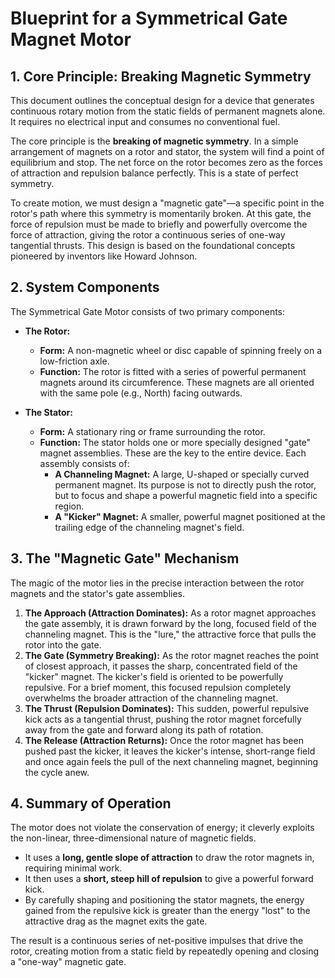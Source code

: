 # Blueprint for a Symmetrical Gate Magnet Motor

## 1. Core Principle: Breaking Magnetic Symmetry

This document outlines the conceptual design for a device that generates continuous rotary motion from the static fields of permanent magnets alone. It requires no electrical input and consumes no conventional fuel.

The core principle is the **breaking of magnetic symmetry**. In a simple arrangement of magnets on a rotor and stator, the system will find a point of equilibrium and stop. The net force on the rotor becomes zero as the forces of attraction and repulsion balance perfectly. This is a state of perfect symmetry.

To create motion, we must design a "magnetic gate"—a specific point in the rotor's path where this symmetry is momentarily broken. At this gate, the force of repulsion must be made to briefly and powerfully overcome the force of attraction, giving the rotor a continuous series of one-way tangential thrusts. This design is based on the foundational concepts pioneered by inventors like Howard Johnson.

## 2. System Components

The Symmetrical Gate Motor consists of two primary components:

*   **The Rotor:**
    *   **Form:** A non-magnetic wheel or disc capable of spinning freely on a low-friction axle.
    *   **Function:** The rotor is fitted with a series of powerful permanent magnets around its circumference. These magnets are all oriented with the same pole (e.g., North) facing outwards.

*   **The Stator:**
    *   **Form:** A stationary ring or frame surrounding the rotor.
    *   **Function:** The stator holds one or more specially designed "gate" magnet assemblies. These are the key to the entire device. Each assembly consists of:
        *   **A Channeling Magnet:** A large, U-shaped or specially curved permanent magnet. Its purpose is not to directly push the rotor, but to focus and shape a powerful magnetic field into a specific region.
        *   **A "Kicker" Magnet:** A smaller, powerful magnet positioned at the trailing edge of the channeling magnet's field.

## 3. The "Magnetic Gate" Mechanism

The magic of the motor lies in the precise interaction between the rotor magnets and the stator's gate assemblies.

1.  **The Approach (Attraction Dominates):** As a rotor magnet approaches the gate assembly, it is drawn forward by the long, focused field of the channeling magnet. This is the "lure," the attractive force that pulls the rotor into the gate.
2.  **The Gate (Symmetry Breaking):** As the rotor magnet reaches the point of closest approach, it passes the sharp, concentrated field of the "kicker" magnet. The kicker's field is oriented to be powerfully repulsive. For a brief moment, this focused repulsion completely overwhelms the broader attraction of the channeling magnet.
3.  **The Thrust (Repulsion Dominates):** This sudden, powerful repulsive kick acts as a tangential thrust, pushing the rotor magnet forcefully away from the gate and forward along its path of rotation.
4.  **The Release (Attraction Returns):** Once the rotor magnet has been pushed past the kicker, it leaves the kicker's intense, short-range field and once again feels the pull of the next channeling magnet, beginning the cycle anew.

## 4. Summary of Operation

The motor does not violate the conservation of energy; it cleverly exploits the non-linear, three-dimensional nature of magnetic fields.

*   It uses a **long, gentle slope of attraction** to draw the rotor magnets in, requiring minimal work.
*   It then uses a **short, steep hill of repulsion** to give a powerful forward kick.
*   By carefully shaping and positioning the stator magnets, the energy gained from the repulsive kick is greater than the energy "lost" to the attractive drag as the magnet exits the gate.

The result is a continuous series of net-positive impulses that drive the rotor, creating motion from a static field by repeatedly opening and closing a "one-way" magnetic gate.

